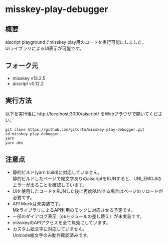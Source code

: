 # misskey-play-debugger

## 概要
aiscript playgroundでmisskey play用のコードを実行可能にしました。  
UiライブラリによるUI表示が可能です。  

## フォーク元
* misskey v13.2.5
* aiscript v0.12.2

## 実行方法
以下を実行後に http://localhost:3000/aiscript/ をWebブラウザで開いてください。
```
git clone https://github.com/gitcrtn/misskey-play-debugger.git
cd misskey-play-debugger
yarn
yarn dev
```

## 注意点
* 静的ビルド(yarn build)に対応していません。  
静的ビルドしたページで絵文字ありのaiscriptをRUNすると、UNI_EMOJIのエラーが出ることを確認しています。
* Uiを使用したコードをRUNした後に再度RUNする場合はページのリロードが必要です。
* API Mockは未実装です。  
MkライブラリによるAPI利用のモックに対応させる予定です。
* 一部のダイアログ表示（osモジュールの差し替え）が未実装です。
* misskeyのAPIアクセスを全て無効にしています。
* カスタム絵文字に対応していません。  
Unicode絵文字のみ動作確認済みです。
